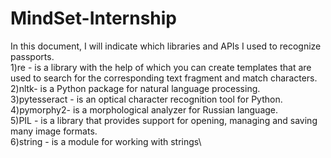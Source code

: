 # MindSet-Internship
In this document, I will indicate which libraries and APIs I used to recognize passports.\
1)re - is a library with the help of which you can create templates that are used to search for the corresponding text fragment and match characters.\
2)nltk- is a Python package for natural language processing.\
3)pytesseract - is an optical character recognition tool for Python.\
4)pymorphy2- is a morphological analyzer for Russian language.\
5)PIL - is a library that provides support for opening, managing and saving many image formats.\
6)string - is a module for working with strings\
